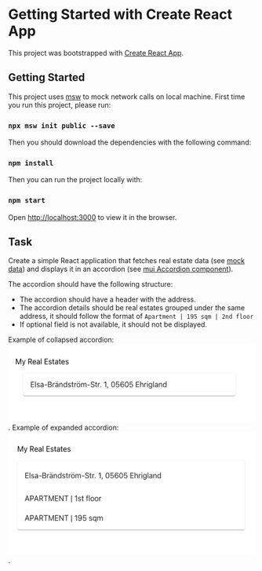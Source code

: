 # Getting Started with Create React App

This project was bootstrapped with [Create React App](https://github.com/facebook/create-react-app).

## Getting Started

This project uses [msw](https://mswjs.io/) to mock network calls on local machine. First time you run this project,
please run:

### `npx msw init public --save`

Then you should download the dependencies with the following command:

### `npm install`

Then you can run the project locally with:

### `npm start`

Open [http://localhost:3000](http://localhost:3000) to view it in the browser.

## Task

Create a simple React application that fetches real estate data (see [mock data](src/mocks/handlers.ts)) and displays it
in an accordion (see [mui Accordion component](https://mui.com/material-ui/react-accordion/)).

The accordion should have the following structure:

- The accordion should have a header with the address.
- The accordion details should be real estates grouped under the same address, it should follow the format
  of `Apartment | 195 sqm | 2nd floor `
- If optional field is not available, it should not be displayed.

Example of collapsed accordion: ![Collapsed Accordion](img/collapsed.png).
Example of expanded accordion: ![Expanded Accordion](img/expanded.png).